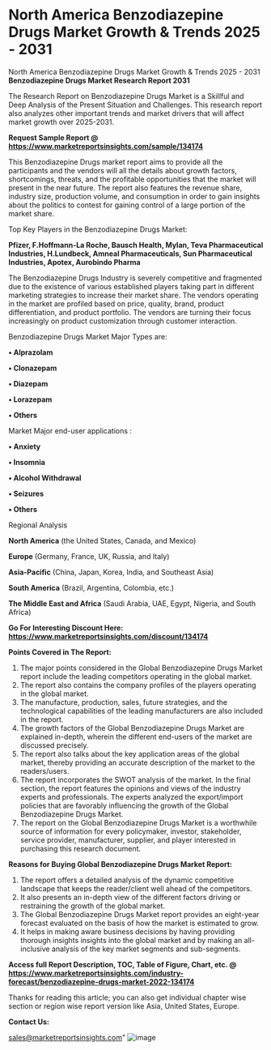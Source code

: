 # North America Benzodiazepine Drugs Market Growth & Trends 2025 - 2031
North America Benzodiazepine Drugs Market Growth & Trends 2025 - 2031
<strong>Benzodiazepine Drugs Market Research Report 2031</strong>

The Research Report on Benzodiazepine Drugs Market is a Skillful and Deep Analysis of the Present Situation and Challenges. This research report also analyzes other important trends and market drivers that will affect market growth over 2025-2031.

<strong>Request Sample Report @ <a href=https://www.marketreportsinsights.com/sample/134174>https://www.marketreportsinsights.com/sample/134174</a></strong>

This Benzodiazepine Drugs market report aims to provide all the participants and the vendors will all the details about growth factors, shortcomings, threats, and the profitable opportunities that the market will present in the near future. The report also features the revenue share, industry size, production volume, and consumption in order to gain insights about the politics to contest for gaining control of a large portion of the market share.

Top Key Players in the Benzodiazepine Drugs Market:

<strong>Pfizer, F.Hoffmann-La Roche, Bausch Health, Mylan, Teva Pharmaceutical Industries, H.Lundbeck, Amneal Pharmaceuticals, Sun Pharmaceutical Industries, Apotex, Aurobindo Pharma</strong>

The Benzodiazepine Drugs Industry is severely competitive and fragmented due to the existence of various established players taking part in different marketing strategies to increase their market share. The vendors operating in the market are profiled based on price, quality, brand, product differentiation, and product portfolio. The vendors are turning their focus increasingly on product customization through customer interaction.

Benzodiazepine Drugs Market Major Types are:

<strong>• Alprazolam

• Clonazepam

• Diazepam

• Lorazepam

• Others</strong>

Market Major end-user applications :

<strong>• Anxiety

• Insomnia

• Alcohol Withdrawal

• Seizures

• Others</strong>

Regional Analysis

</u><strong><b>North America</b></strong> (the United States, Canada, and Mexico)

<strong><b>Europe </b></strong>(Germany, France, UK, Russia, and Italy)

<strong><b>Asia-Pacific</b></strong> (China, Japan, Korea, India, and Southeast Asia)

<strong><b>South America</b></strong> (Brazil, Argentina, Colombia, etc.)

<strong><b>The Middle East and Africa</b></strong> (Saudi Arabia, UAE, Egypt, Nigeria, and South Africa)

<strong>Go For Interesting Discount Here: <a href=https://www.marketreportsinsights.com/discount/134174>https://www.marketreportsinsights.com/discount/134174</a></strong>

<strong>Points Covered in The Report:</strong>
<ol>
  <li>The major points considered in the Global Benzodiazepine Drugs Market report include the leading competitors operating in the global market.</li>
  <li>The report also contains the company profiles of the players operating in the global market.</li>
  <li>The manufacture, production, sales, future strategies, and the technological capabilities of the leading manufacturers are also included in the report.</li>
  <li>The growth factors of the Global Benzodiazepine Drugs Market are explained in-depth, wherein the different end-users of the market are discussed precisely.</li>
  <li>The report also talks about the key application areas of the global market, thereby providing an accurate description of the market to the readers/users.</li>
  <li>The report incorporates the SWOT analysis of the market. In the final section, the report features the opinions and views of the industry experts and professionals. The experts analyzed the export/import policies that are favorably influencing the growth of the Global Benzodiazepine Drugs Market.</li>
  <li>The report on the Global Benzodiazepine Drugs Market is a worthwhile source of information for every policymaker, investor, stakeholder, service provider, manufacturer, supplier, and player interested in purchasing this research document.</li>
</ol>
<strong>Reasons for Buying Global Benzodiazepine Drugs Market Report:</strong>

<ol>
  <li>The report offers a detailed analysis of the dynamic competitive landscape that keeps the reader/client well ahead of the competitors.</li>
  <li>It also presents an in-depth view of the different factors driving or restraining the growth of the global market.</li>
  <li>The Global Benzodiazepine Drugs Market report provides an eight-year forecast evaluated on the basis of how the market is estimated to grow.</li>
  <li>It helps in making aware business decisions by having providing thorough insights insights into the global market and by making an all-inclusive analysis of the key market segments and sub-segments.</li>
</ol>
<strong>Access full Report Description, TOC, Table of Figure, Chart, etc. @ <a href=https://www.marketreportsinsights.com/industry-forecast/benzodiazepine-drugs-market-2022-134174>https://www.marketreportsinsights.com/industry-forecast/benzodiazepine-drugs-market-2022-134174</a></strong>


Thanks for reading this article; you can also get individual chapter wise section or region wise report version like Asia, United States, Europe.

<strong>Contact Us:</strong>

sales@marketreportsinsights.com"
![image](https://github.com/user-attachments/assets/39b9d021-1e7a-4c7e-873c-56db4d03d619)
